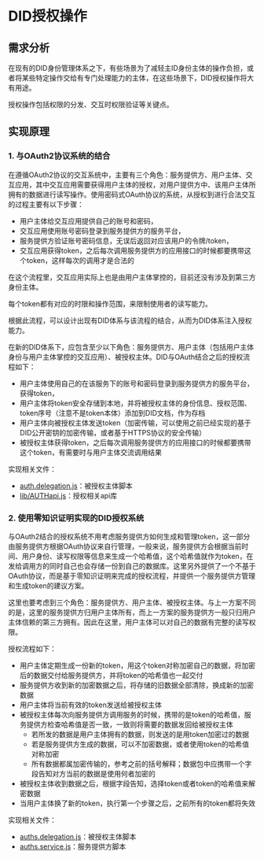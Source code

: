 # DID授权操作

## 需求分析

在现有的DID身份管理体系之下，有些场景为了减轻主ID身份主体的操作负担，或者将某些特定操作交给有专门处理能力的主体，在这些场景下，DID授权操作将大有用途。

授权操作包括权限的分发、交互时权限验证等关键点。

## 实现原理

### 1. 与OAuth2协议系统的结合

在遵循OAuth2协议的交互系统中，主要有三个角色：服务提供方、用户主体、交互应用，其中交互应用需要获得用户主体的授权，对用户提供方中、该用户主体所拥有的数据进行读写操作。使用密码式OAuth协议的系统，从授权到进行合法交互的过程主要有以下步骤：

* 用户主体给交互应用提供自己的账号和密码，
* 交互应用使用账号密码登录到服务提供方的服务平台，
* 服务提供方验证账号密码信息，无误后返回对应该用户的令牌/token，
* 交互应用获得token，之后每次调用服务提供方的应用接口的时候都要携带这个token，这样每次的调用才是合法的

在这个流程里，交互应用实际上也是由用户主体掌控的，目前还没有涉及到第三方身份主体。

每个token都有对应的时限和操作范围，来限制使用者的读写能力。

根据此流程，可以设计出现有DID体系与该流程的结合，从而为DID体系注入授权能力。

在新的DID体系下，应包含至少以下角色：服务提供方、用户主体（包括用户主体身份与用户主体掌控的交互应用）、被授权主体。DID与OAuth结合之后的授权流程如下：

* 用户主体使用自己的在该服务下的账号和密码登录到服务提供方的服务平台，获得token，
* 用户主体将token安全存储到本地，并将被授权主体的身份信息、授权范围、token序号（注意不是token本体）添加到DID文档，作为存档
* 用户主体向被授权主体发送token（加密传输，可以使用之前已经实现的基于DID公开密钥的加密传输，或者基于HTTPS协议的安全传输）
* 被授权主体获得token，之后每次调用服务提供方的应用接口的时候都要携带这个token，有需要时与用户主体交流调用结果

实现相关文件：

* [auth.delegation.js](auth.delegation)：被授权主体脚本
* [lib/AUTHapi.js](lib/AUTHapi.js)：授权相关api库

### 2. 使用零知识证明实现的DID授权系统

与OAuth2结合的授权系统不用考虑服务提供方如何生成和管理token，这一部分由服务提供方根据OAuth协议来自行管理，一般来说，服务提供方会根据当前时间、用户身份、读写权限等信息来生成一个哈希值，这个哈希值就作为token，在发给调用方的同时自己也会存储一份到自己的数据库。这里另外提供了一个不基于OAuth协议，而是基于零知识证明来完成的授权流程，并提供一个服务提供方管理和生成token的建议方案。

这里也要考虑到三个角色：服务提供方、用户主体、被授权主体。与上一方案不同的是，这里的服务提供方归用户主体所有，而上一方案的服务提供方一般只归用户主体信赖的第三方拥有。因此在这里，用户主体可以对自己的数据有完整的读写权限。

授权流程如下：

* 用户主体定期生成一份新的token，用这个token对称加密自己的数据，将加密后的数据交付给服务提供方，并将token的哈希值也一起交付
* 服务提供方收到新的加密数据之后，将存储的旧数据全部清除，换成新的加密数据
* 用户主体将当前有效的token发送给被授权主体
* 被授权主体每次向服务提供方调用服务的时候，携带的是token的哈希值，服务提供方检查哈希值是否一致，一致则将需要的数据发回给被授权主体
  * 若所发的数据是用户主体拥有的数据，则发送的是用token加密过的数据
  * 若是服务提供方生成的数据，可以不加密数据，或者使用token的哈希值对称加密
  * 所有数据都属加密传输的，参考之前的括号解释；数据包中应携带一个字段告知对方当前的数据是使用何者加密的
* 被授权主体收到数据之后，根据字段告知，选择token或者token的哈希值来解密数据
* 当用户主体换了新的token，执行第一个步骤之后，之前所有的token都将失效

实现相关文件：

* [auths.delegation.js](auths.delegation.js)：被授权主体脚本
* [auths.service.js](auths.service.js)：服务提供方脚本

